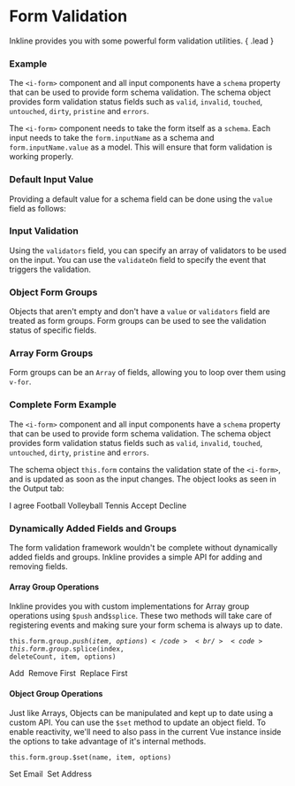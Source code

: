 # Form Validation
Inkline provides you with some powerful form validation utilities. { .lead }

### Example
The `<i-form>` component and all input components have a `schema` property that can be used to provide form schema validation. The schema object provides form validation status fields such as `valid`, `invalid`, `touched`, `untouched`, `dirty`, `pristine` and `errors`.

The `<i-form>` component needs to take the form itself as a `schema`. Each input needs to take the `form.inputName` as a schema and `form.inputName.value` as a model. This will ensure that form validation is working properly.

<i-code-preview title="Basic Form Validation" link="https://github.com/inkline/inkline/blob/master/src/factories/FormBuilder.js">

<i-form :schema="basicForm">
    <i-form-group>
        <i-input :schema="basicForm.input" v-model="basicForm.input.value" placeholder="Enter your first name.." />
    </i-form-group>
</i-form>

<template slot="html">

~~~html
<i-form :schema="form">
    <i-form-group>
        <i-input :schema="form.input" v-model="form.input.value" placeholder="Enter your first name.." />
    </i-form-group>
</i-form>
~~~

</template>
<template slot="js">

~~~js
export default {
    data () {
        return {
            form: this.$form({
                input: {}
            })
        };
    }
}
~~~

</template>
<template slot="output">

<pre>
<code>
<span class="_text-muted">// console.log(this.form);</span>

{{ basicForm | prettify }}
</code>
</pre>

</template>
</i-code-preview>

### Default Input Value
Providing a default value for a schema field can be done using the `value` field as follows:

<i-code-preview title="Form Schema Input Default Value" link="https://github.com/inkline/inkline/blob/master/src/factories/FormBuilder.js">

<i-form :schema="defaultValueForm">
    <i-form-group>
        <i-input :schema="defaultValueForm.input" v-model="defaultValueForm.input.value" placeholder="Enter your first name.." />
    </i-form-group>
</i-form>

<template slot="html">

~~~html
<i-form :schema="form">
    <i-form-group>
        <i-input :schema="form.input" v-model="form.input.value" placeholder="Enter your first name.." />
    </i-form-group>
</i-form>
~~~

</template>
<template slot="js">

~~~js
export default {
    data () {
        return {
            form: this.$form({
                input: {
                    value: 'Default Value'
                }
            })
        };
    }
}
~~~

</template>
<template slot="output">
<span class="_text-muted">// console.log(this.form);</span>

<pre>
<code>
{{ defaultValueForm | prettify }}
</code>
</pre>

</template>
</i-code-preview>

### Input Validation
Using the `validators` field, you can specify an array of validators to be used on the input. You can use the `validateOn` field to specify the event that triggers the validation.

<i-code-preview title="Form Schema Input Validation" link="https://github.com/inkline/inkline/blob/master/src/factories/FormBuilder.js">

<i-form :schema="validateValueForm">
    <i-form-group>
        <i-input :schema="validateValueForm.input" v-model="validateValueForm.input.value" placeholder="Enter your first name.." />
    </i-form-group>
</i-form>

<template slot="html">

~~~html
<i-form :schema="form">
    <i-form-group>
        <i-input :schema="form.input" v-model="form.input.value" placeholder="Enter your first name.." />
    </i-form-group>
</i-form>
~~~

</template>
<template slot="js">

~~~js
export default {
    data () {
        return {
            form: this.$form({
                input: {
                    validators: [
                        { rule: 'required', message: 'Input is required' }
                    ]
                }
            })
        };
    }
}
~~~

</template>
<template slot="output">
<span class="_text-muted">// console.log(this.form);</span>

<pre>
<code>
{{ validateValueForm | prettify }}
</code>
</pre>

</template>
</i-code-preview>

### Object Form Groups
Objects that aren't empty and don't have a `value` or `validators` field are treated as form groups. Form groups can be used to see the validation status of specific fields.

<i-code-preview title="Form Schema Form Groups" link="https://github.com/inkline/inkline/blob/master/src/factories/FormBuilder.js">

<i-form :schema="groupedValueForm">
    <i-form-group>
        <i-input :schema="groupedValueForm.input" v-model="groupedValueForm.input.value" placeholder="Enter your first name.." />
    </i-form-group>
    <i-form-group>
        <i-input :schema="groupedValueForm.group.input" v-model="groupedValueForm.group.input.value" placeholder="Enter your address.." />
    </i-form-group>
</i-form>

<template slot="html">

~~~html
<i-form :schema="form">
    <i-form-group>
        <i-input :schema="form.input" v-model="form.input.value" placeholder="Enter your first name.." />
    </i-form-group>
    <i-form-group>
        <i-input :schema="form.group.input" v-model="form.group.input.value" placeholder="Enter your address.." />
    </i-form-group>
</i-form>
~~~

</template>
<template slot="js">

~~~js
export default {
    data () {
        return {
            form: this.$form({
                input: {},
                group: {
                    input: {}
                }
            })
        };
    }
}
~~~

</template>
<template slot="output">
<span class="_text-muted">// console.log(this.form);</span>

<pre>
<code>
{{ groupedValueForm | prettify }}
</code>
</pre>

</template>
</i-code-preview>

### Array Form Groups
Form groups can be an `Array` of fields, allowing you to loop over them using `v-for`.

<i-code-preview title="Form Schema Array Form Groups" link="https://github.com/inkline/inkline/blob/master/src/factories/FormBuilder.js">

<i-form :schema="arrayValueForm">
    <i-form-group v-for="field in arrayValueForm.group" :key="field.name">
        <i-input :schema="field" v-model="field.value" placeholder="Type something.." />
    </i-form-group>
</i-form>

<template slot="html">

~~~html
<i-form :schema="form">
    <i-form-group v-for="field in form.group" :key="field.name">
        <i-input :schema="field" v-model="field.value" placeholder="Type something.." />
    </i-form-group>
</i-form>
~~~

</template>
<template slot="js">

~~~js
export default {
    data () {
        return {
            form: this.$form({
                group: [
                    { value: 'First Field' },
                    { value: 'Second Field' }
                ]
            })
        };
    }
}
~~~

</template>
<template slot="output">
<span class="_text-muted">// console.log(this.form);</span>

<pre>
<code>
{{ arrayValueForm | prettify }}
</code>
</pre>

</template>
</i-code-preview>



### Complete Form Example

The `<i-form>` component and all input components have a `schema` property that can be used to provide form schema validation. The schema object provides form validation status fields such as `valid`, `invalid`, `touched`, `untouched`, `dirty`, `pristine` and `errors`.

The schema object `this.form` contains the validation state of the `<i-form>`, and is updated as soon as the input changes. The object looks as seen in the Output tab: 

<i-code-preview title="Complete Form Example" link="https://github.com/inkline/inkline/blob/master/src/factories/FormBuilder.js">

<i-form :schema="form">
    <i-form-group>
        <i-input :schema="form.input" v-model="form.input.value" placeholder="Enter your first name.." />
    </i-form-group>
    <i-form-group>
        <i-textarea :schema="form.textarea" v-model="form.textarea.value" placeholder="Write a comment.." />
    </i-form-group>
    <i-form-group>
        <i-form-group>
            <i-select :schema="form.group.select" v-model="form.group.select.value" placeholder="Choose an option">
                <i-select-option value="a" label="Option A" />
                <i-select-option value="b" label="Option B" />
                <i-select-option value="c" label="Option C" disabled />
            </i-select>
        </i-form-group>
        <i-form-group>
            <i-checkbox :schema="form.group.checked" v-model="form.group.checked.value">I agree</i-checkbox>
        </i-form-group>
        <i-form-group>
            <i-checkbox-group :schema="form.group.checkbox" v-model="form.group.checkbox.value">
                <i-checkbox value="Football">Football</i-checkbox>
                <i-checkbox value="Volleyball">Volleyball</i-checkbox>
                <i-checkbox value="Tennis" disabled>Tennis</i-checkbox>
            </i-checkbox-group>
        </i-form-group>
        <i-form-group>
            <i-radio-group :schema="form.group.radio" v-model="form.group.radio.value">
                <i-radio value="Accept">Accept</i-radio>
                <i-radio value="Decline">Decline</i-radio>
            </i-radio-group>
        </i-form-group>
    </i-form-group>
</i-form>

<template slot="html">

~~~html
<i-form :schema="form">
    <i-form-group>
        <i-input :schema="form.input" v-model="form.input.value" placeholder="Enter your first name.." />
    </i-form-group>
    
    <i-form-group>
        <i-textarea :schema="form.textarea" v-model="form.textarea.value" placeholder="Write a comment.." />
    </i-form-group>
    
    <i-form-group>
        <i-form-group>
            <i-select :schema="form.group.select" v-model="form.group.select.value" placeholder="Choose an option">
                <i-select-option value="a" label="Option A" />
                <i-select-option value="b" label="Option B" />
                <i-select-option value="c" label="Option C" disabled />
            </i-select>
        </i-form-group>
        <i-form-group>
            <i-checkbox-group :schema="form.group.checkbox" v-model="form.group.checkbox.value">
                <i-checkbox value="Football">Football</i-checkbox>
                <i-checkbox value="Volleyball">Volleyball</i-checkbox>
                <i-checkbox value="Tennis" disabled>Tennis</i-checkbox>
            </i-checkbox-group>
        </i-form-group>
        <i-form-group>
            <i-radio-group :schema="form.group.radio" v-model="form.group.radio.value">
                <i-radio value="Accept">Accept</i-radio>
                <i-radio value="Decline">Decline</i-radio>
            </i-radio-group>
        </i-form-group>
    </i-form-group>
</i-form>
~~~

</template>
<template slot="js">

~~~js
export default {
    data () {
        return {
            form: this.$form({
                input: {
                    validators: [
                        { rule: 'required', message: 'Input is required.' }
                    ]
                },
                textarea: {
                    validators: [
                        { rule: 'required', message: 'Textarea is required.', enabled: false }
                    ]
                },
                group: {
                    select: {
                        value: 'a',
                        validators: [
                            { rule: 'required', message: 'Select is required.' }
                        ]
                    },
                    checkbox: {
                        value: ['Football'],
                        validators: [
                            { rule: 'required', message: 'Checkbox is required.' }
                        ]
                    },
                    radio: {
                        value: 'Accept',
                        validators: [
                            { rule: 'required', message: 'Radio is required.' }
                        ]
                    }
                }
            })
        };
    }
}
~~~

</template>
<template slot="output">

<span class="_text-muted">// console.log(this.form);</span>

<pre>
<code>
{{ form | prettify }}
</code>
</pre>

</template>
</i-code-preview>

### Dynamically Added Fields and Groups
The form validation framework wouldn't be complete without dynamically added fields and groups. Inkline provides a simple API for adding and removing fields.

#### Array Group Operations
Inkline provides you with custom implementations for Array group operations using `$push` and`$splice`. These two methods will take care of registering events and making sure your form schema is always up to date.

<code>this.form.group.$push(item, options)</code><br/>
<code>this.form.group.$splice(index, deleteCount, item, options)</code>

<i-code-preview title="Form Schema Array Group Operations" link="https://github.com/inkline/inkline/blob/master/src/factories/FormBuilder.js">

<i-form :schema="listForm">
    <i-form-group v-for="item in listForm.items" :key="item.name">
        <i-input :schema="item" v-model="item.value" placeholder="Type something.." />
    </i-form-group>
    <i-form-group>
        <i-button @click="addField" type="button">Add</i-button>&nbsp;
        <i-button @click="removeField" type="button">Remove First</i-button>&nbsp;
        <i-button @click="replaceField" type="button">Replace First</i-button>
    </i-form-group>
</i-form>

<template slot="html">

~~~html
<i-form :schema="form">
    <i-form-group v-for="item in form.items" :key="item.name">
        <i-input :schema="item" v-model="item.value" placeholder="Type something.." />
    </i-form-group>
    
    <i-form-group>
        <i-button @click="addField" type="button">Add</i-button>
        <i-button @click="removeField" type="button">Remove First</i-button>
        <i-button @click="replaceField" type="button">Replace First</i-button>
    </i-form-group>
</i-form>
~~~

</template>
<template slot="js">

~~~js
export default {
    data () {
        return {
            form: this.$form({
                items: [
                    { value: 'Existing Field' },
                    { value: 'Existing Field' }
                ]
            })
        };
    },
    methods: {
        addField() {
            this.listForm.items.$push({ value: 'Added Field' });
        },
        removeField() {
            this.listForm.items.$splice(0, 1);
        },
        replaceField() {
            this.listForm.items.$splice(0, 1, { value: 'Spliced Field' });
        }
    }
}
~~~

</template>
<template slot="output">
<span class="_text-muted">// console.log(this.form);</span>

<pre>
<code>
{{ listForm | prettify }}
</code>
</pre>

</template>
</i-code-preview>

#### Object Group Operations
Just like Arrays, Objects can be manipulated and kept up to date using a custom API. You can use the `$set` method to update an object field. To enable reactivity, we'll need to also pass in the current Vue instance inside the options to take advantage of it's internal methods.

<code>this.form.group.$set(name, item, options)</code>

<i-code-preview title="Form Schema Object Group Operations" link="https://github.com/inkline/inkline/blob/master/src/factories/FormBuilder.js">

<i-form :schema="objectForm">
    <i-form-group>
        <i-input :schema="objectForm.name" v-model="objectForm.name.value" placeholder="Enter your name.." />
    </i-form-group>
    <i-form-group v-if="objectForm.email">
        <i-input :schema="objectForm.email" v-model="objectForm.email.value" placeholder="Enter your email.." />
    </i-form-group>
    <i-form-group v-if="objectForm.address">
        <i-input :schema="objectForm.address" v-model="objectForm.address.value" placeholder="Enter your address.." />
    </i-form-group>
    <i-form-group>
        <i-button @click="setEmail" type="button">Set Email</i-button>&nbsp;
        <i-button @click="setAddress" type="button">Set Address</i-button>&nbsp;
    </i-form-group>
</i-form>


<template slot="html">

~~~html
<i-form :schema="form">
    <i-form-group>
        <i-input :schema="form.name" v-model="form.name.value" placeholder="Enter your name.." />
    </i-form-group>
    <i-form-group v-if="form.email">
        <i-input :schema="form.email" v-model="form.email.value" placeholder="Enter your email.." />
    </i-form-group>
    <i-form-group v-if="form.address">
        <i-input :schema="form.address" v-model="form.address.value" placeholder="Enter your address.." />
    </i-form-group>
    
    <i-form-group>
        <i-button @click="setEmail" type="button">Set Email</i-button>&nbsp;
        <i-button @click="setAddress" type="button">Set Address</i-button>&nbsp;
    </i-form-group>
</i-form>
~~~

</template>
<template slot="js">

~~~js
export default {
    data () {
        return {
            form: this.$form({
                name: {}
            })
        };
    },
    methods: {
        setEmail() {
            this.form.$set('email', {
                validators: [
                    { rule: 'email' }
                ]
            }, { instance: this });
        },
        setAddress() {
            this.form.$set('address', {
                value: '32 Inkline St.'
            }, { instance: this });
        }
    }
}
~~~

</template>
<template slot="output">
<span class="_text-muted">// console.log(this.form);</span>

<pre>
<code>
{{ objectForm | prettify }}
</code>
</pre>

</template>
</i-code-preview>